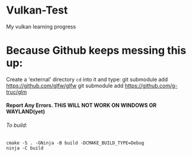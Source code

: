 # Vulkan-Test
My vulkan learning progress

# Because Github keeps messing this up:

Create a 'external' directory ```cd``` into it and type: 
	git submodule add https://github.com/glfw/glfw
  git submodule add https://github.com/g-truc/glm

#### Report Any Errors. THiS WILL NOT WORK ON WINDOWS OR WAYLAND(yet)
###### To build:
	cmake -S . -GNinja -B build -DCMAKE_BUILD_TYPE=Debug
	ninja -C build
